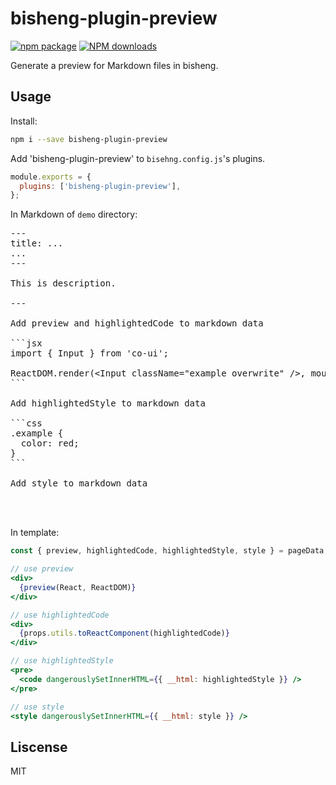 # bisheng-plugin-preview

[![npm package](https://img.shields.io/npm/v/bisheng-plugin-preview.svg?style=flat-square)](https://www.npmjs.org/package/bisheng-plugin-preview)
[![NPM downloads](http://img.shields.io/npm/dm/bisheng-plugin-preview.svg?style=flat-square)](https://npmjs.org/package/bisheng-plugin-preview)

Generate a preview for Markdown files in bisheng.

## Usage

Install:

```bash
npm i --save bisheng-plugin-preview
```

Add 'bisheng-plugin-preview' to `bisehng.config.js`'s plugins.

```js
module.exports = {
  plugins: ['bisheng-plugin-preview'],
};
```

In Markdown of `demo` directory:

<pre>
---
title: ...
...
---

This is description.

---

Add preview and highlightedCode to markdown data

```jsx
import { Input } from 'co-ui';

ReactDOM.render(&lt;Input className=&quot;example overwrite&quot; /&gt;, mountNode);
```

Add highlightedStyle to markdown data

```css
.example {
  color: red;
}
```

Add style to markdown data

<style>
  .overwrite {
    color: blue;
  }
</style>
</pre>

In template:

```jsx
const { preview, highlightedCode, highlightedStyle, style } = pageData;

// use preview
<div> 
  {preview(React, ReactDOM)}
</div>

// use highlightedCode
<div> 
  {props.utils.toReactComponent(highlightedCode)}
</div>

// use highlightedStyle
<pre>
  <code dangerouslySetInnerHTML={{ __html: highlightedStyle }} />
</pre>

// use style 
<style dangerouslySetInnerHTML={{ __html: style }} />
```

## Liscense

MIT
